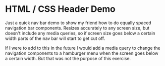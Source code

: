 # HTML / CSS Header Demo
Just a quick nav bar demo to show my friend how to do equally spaced navigation bar components. Resizes accurately to any screen size, but doesn't include any media queries, so if screen size goes below a certain width parts of the nav bar will start to get cut off.

If I were to add to this in the future I would add a media query to change the navigation components to a hamburger menu when the screen goes below a certain width. But that was not the purpose of this exercise.
